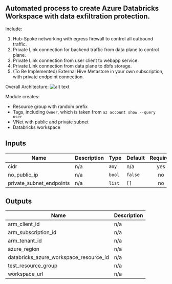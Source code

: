 ## Automated process to create Azure Databricks Workspace with data exfiltration protection.

Include:
1. Hub-Spoke networking with egress firewall to control all outbound traffic.
2. Private Link connection for backend traffic from data plane to control plane.
3. Private Link connection from user client to webapp service.
4. Private Link connection from data plane to dbfs storage.
5. (To Be Implemented) External Hive Metastore in your own subscription, with private endpoint connection.

Overall Architecture:
![alt text](https://github.com/hwang-db/tf_azure_deployment/blob/issue1/charts/Architecture.jpg?raw=true)


Module creates:
* Resource group with random prefix
* Tags, including `Owner`, which is taken from `az account show --query user`
* VNet with public and private subnet
* Databricks workspace

## Inputs

| Name | Description | Type | Default | Required |
|------|-------------|------|---------|:--------:|
| cidr | n/a | `any` | n/a | yes |
| no\_public\_ip | n/a | `bool` | `false` | no |
| private\_subnet\_endpoints | n/a | `list` | `[]` | no |

## Outputs

| Name | Description |
|------|-------------|
| arm\_client\_id | n/a |
| arm\_subscription\_id | n/a |
| arm\_tenant\_id | n/a |
| azure\_region | n/a |
| databricks\_azure\_workspace\_resource\_id | n/a |
| test\_resource\_group | n/a |
| workspace\_url | n/a |


